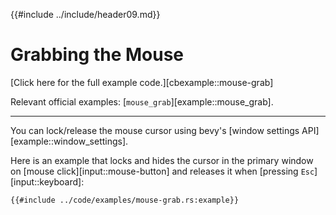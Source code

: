 {{#include ../include/header09.md}}

# Grabbing the Mouse

[Click here for the full example code.][cbexample::mouse-grab]

Relevant official examples:
[`mouse_grab`][example::mouse_grab].

---

You can lock/release the mouse cursor using bevy's [window settings
API][example::window_settings].

Here is an example that locks and hides the cursor in the primary window
on [mouse click][input::mouse-button] and releases it when [pressing
`Esc`][input::keyboard]:

```rust,no_run,noplayground
{{#include ../code/examples/mouse-grab.rs:example}}
```
